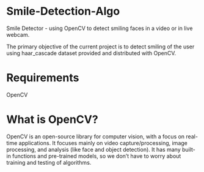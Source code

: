 # Smile-Detection-Algo
Smile Detector - using OpenCV to detect smiling faces in a video or in live webcam. 

The primary objective of the current project is to detect smiling of the user using haar_cascade dataset provided and distributed with OpenCV.

# Requirements
OpenCV

# What is OpenCV?
OpenCV is an open-source library for computer vision, with a focus on real-time applications. It focuses mainly on video capture/processing, image processing, and analysis (like face and object detection). It has many built-in functions and pre-trained models, so we don’t have to worry about training and testing of algorithms.
